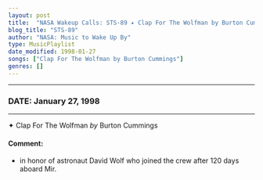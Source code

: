 ```yaml
---
layout: post
title:  "NASA Wakeup Calls: STS-89 ✦ Clap For The Wolfman by Burton Cummings ✷ January 27, 1998"
blog_title: "STS-89"
author: "NASA: Music to Wake Up By"
type: MusicPlaylist
date_modified: 1998-01-27
songs: ["Clap For The Wolfman by Burton Cummings"]
genres: []
---
```


----
### DATE: January 27, 1998
----
✦ Clap For The Wolfman *by* Burton Cummings  

#### Comment:
* in honor of astronaut David Wolf who joined the crew after 120 days aboard Mir.



<br/>
<center>
	<a target="_blank"
	   href="https://twitter.com/intent/tweet?hashtags=Space,NASA,Playlist,NASAWakeupCalls,SpaceProgram&text=🚀 {{ page.author}}, '{{ page.songs.first }}' {{ page.title }}, {{ page.date | date: '%B %d, %Y' }}, {{ site.url }}{{ page.url }}&via=nasawakeupcalls"><i class="fab fa-twitter" title="Tweet this page" alt="Tweet this page" style="font-size: 1.3em;"></i></a>
	&nbsp; 	<i class="fas fa-user-astronaut" style="font-size: 1.5em;"></i> &nbsp;
    <a id="custom_amazon_link"
       type="amzn" search="#"
       category="popular music">
    <i class="fab fa-amazon" style="font-size: 1.3em;"></i></a>
</center>

<!-- Randomly resolve an individual entry from a song array -->
<script src="/assets/javascript/seedrandom.min.js"></script>
<script>
  var wake_me_up = ["Clap For The Wolfman by Burton Cummings"];
  var prng = new Math.seedrandom();
  function randomSong() {
    song = wake_me_up[Math.floor(Math.random() * wake_me_up.length)];
    var amazon_link = document.getElementById("custom_amazon_link");
    amazon_link.setAttribute("search", song);
  }
  window.onload = randomSong();
</script>
